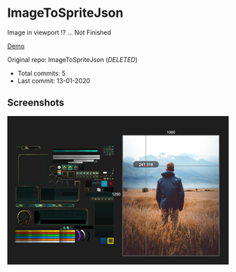 # ImageToSpriteJson
 
Image in viewport !? ...
Not Finished

[Demo](https://hoangtran0410.github.io/p5js-playground/2020/image-to-sprite-json/)

Original repo: ImageToSpriteJson (*DELETED*)
+ Total commits: 5
+ Last commit: 13-01-2020


## Screenshots

![screenshot](./1.png)